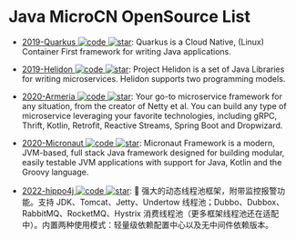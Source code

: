# Java MicroCN OpenSource List

- [2019-Quarkus ![code](https://ng-tech.icu/assets/code.svg) ![star](https://img.shields.io/github/stars/quarkusio/quarkus)](https://github.com/quarkusio/quarkus): Quarkus is a Cloud Native, (Linux) Container First framework for writing Java applications.

- [2019-Helidon ![code](https://ng-tech.icu/assets/code.svg) ![star](https://img.shields.io/github/stars/helidon-io/helidon)](https://github.com/helidon-io/helidon): Project Helidon is a set of Java Libraries for writing microservices. Helidon supports two programming models.

- [2020-Armeria ![code](https://ng-tech.icu/assets/code.svg) ![star](https://img.shields.io/github/stars/line/armeria)](https://github.com/line/armeria): Your go-to microservice framework for any situation, from the creator of Netty et al. You can build any type of microservice leveraging your favorite technologies, including gRPC, Thrift, Kotlin, Retrofit, Reactive Streams, Spring Boot and Dropwizard.

- [2020-Micronaut ![code](https://ng-tech.icu/assets/code.svg) ![star](https://img.shields.io/github/stars/micronaut-projects/micronaut-core)](https://github.com/micronaut-projects/micronaut-core): Micronaut Framework is a modern, JVM-based, full stack Java framework designed for building modular, easily testable JVM applications with support for Java, Kotlin and the Groovy language.

- [2022-hippo4j ![code](https://ng-tech.icu/assets/code.svg) ![star](https://img.shields.io/github/stars/opengoofy/hippo4j)](https://github.com/opengoofy/hippo4j): 📌 强大的动态线程池框架，附带监控报警功能。支持 JDK、Tomcat、Jetty、Undertow 线程池；Dubbo、Dubbox、RabbitMQ、RocketMQ、Hystrix 消费线程池（更多框架线程池还在适配中）。内置两种使用模式：轻量级依赖配置中心以及无中间件依赖版本。

